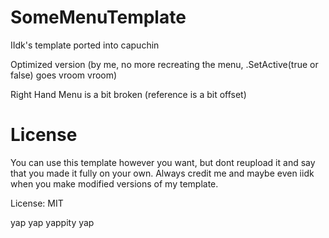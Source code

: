 # SomeMenuTemplate
IIdk's template ported into capuchin

Optimized version (by me, no more recreating the menu, .SetActive(true or false) goes vroom vroom)

Right Hand Menu is a bit broken (reference is a bit offset)

# License
You can use this template however you want, but dont reupload it and say that you made it fully on your own. Always credit me and maybe even iidk when you make modified versions of my template.

License: MIT

yap yap yappity yap

